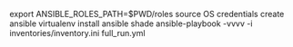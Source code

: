 export ANSIBLE_ROLES_PATH=$PWD/roles
source OS credentials
create ansible virtualenv
install ansible shade
ansible-playbook -vvvv -i inventories/inventory.ini full_run.yml
